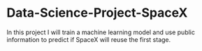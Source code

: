 # Data-Science-Project-SpaceX
In this project I will train a machine learning model and use public information to predict if SpaceX will reuse the first stage.
